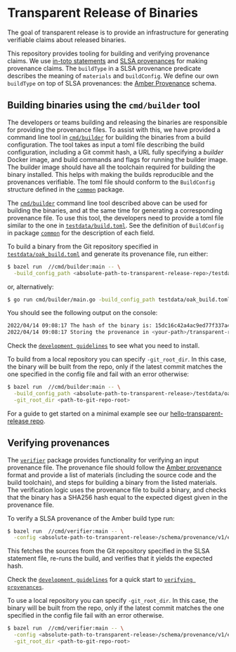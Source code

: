 # Transparent Release of Binaries

The goal of transparent release is to provide an infrastructure for generating verifiable claims
about released binaries.

This repository provides tooling for building and verifying provenance claims. We use
[in-toto statements](https://github.com/in-toto/attestation/blob/main/spec/README.md#statement)
and [SLSA provenances](https://slsa.dev/provenance/v0.2) for making provenance claims. The
`buildType` in a SLSA provenance predicate describes the meaning of `materials` and `buildConfig`.
We define our own `buildType` on top of SLSA provenances: the
[Amber Provenance](/schema/provenance/v1/provenance.json) schema.

## Building binaries using the `cmd/builder` tool

The developers or teams building and releasing the binaries are responsible for providing the
provenance files. To assist with this, we have provided a command line tool in
[`cmd/builder`](/cmd/builder/) for building the binaries from a build configuration. The tool takes
as input a toml file describing the build configuration, including a Git commit hash, a URL fully
specifying a _builder_ Docker image, and build commands and flags for running the builder image.
The builder image should have all the toolchain required for building the binary installed. This
helps with making the builds reproducible and the provenances verifiable. The toml file should
conform to the `BuildConfig` structure defined in the [`common`](/internal/common/) package.

The [`cmd/builder`](/cmd/builder/) command line tool described above can be used for building the
binaries, and at the same time for generating a corresponding provenance file. To use this tool,
the developers need to provide a toml file similar to the one in
[`testdata/build.toml`](/testdata/build.toml). See the definition of `BuildConfig` in package
[`common`](/internal/common/) for the description of each field.

To build a binary from the Git repository specified in
[`testdata/oak_build.toml`](../testdata/oak_build.toml) and generate its provenance file, run
either:

```bash
$ bazel run  //cmd/builder:main -- \
  -build_config_path <absolute-path-to-transparent-release-repo>/testdata/oak_build.toml \
```

or, alternatively:

```bash
$ go run cmd/builder/main.go -build_config_path testdata/oak_build.toml
```

You should see the following output on the console:

```bash
2022/04/14 09:08:17 The hash of the binary is: 15dc16c42a4ac9ed77f337a4a3065a63e444c29c18c8cf69d6a6b4ae678dca5c
2022/04/14 09:08:17 Storing the provenance in <your-path>/transparent-release/provenance.json
```

Check the [`development guidelines`](docs/development-guidelines.md) to see what you need to
install.

To build from a local repository you can specify `-git_root_dir`. In this case, the binary will be
built from the repo, only if the latest commit matches the one specified in the config file and
fail with an error otherwise:

```bash
$ bazel run  //cmd/builder:main -- \
  -build_config_path <absolute-path-to-transparent-release>/testdata/oak_build.toml \
  -git_root_dir <path-to-git-repo-root>
```

For a guide to get started on a minimal example see our [hello-transparent-release repo](https://github.com/project-oak/hello-transparent-release).

## Verifying provenances

The [`verifier`](/internal/verifier/) package provides functionality for verifying an input
provenance file. The provenance file should follow the
[Amber provenance](/schema/provenance/v1/provenance.json) format and provide a list of
materials (including the source code and the build toolchain), and steps for building a binary from
the listed materials. The verification logic uses the provenance file to build a binary, and checks
that the binary has a SHA256 hash equal to the expected digest given in the provenance file.

To verify a SLSA provenance of the Amber build type run:

```bash
$ bazel run  //cmd/verifier:main -- \
  -config <absolute-path-to-transparent-release>/schema/provenance/v1/example.json
```

This fetches the sources from the Git repository specified in the SLSA statement file, re-runs the
build, and verifies that it yields the expected hash.

Check the [`development guidelines`](docs/development-guidelines.md) for a quick start to
[`verifying provenances`](docs/development-guidelines.md#verifying-provenances).

To use a local repository you can specify `-git_root_dir`. In this case, the binary will be built
from the repo, only if the latest commit matches the one specified in the config file fail with an
error otherwise.

```bash
$ bazel run  //cmd/verifier:main -- \
  -config <absolute-path-to-transparent-release>/schema/provenance/v1/example.json \
  -git_root_dir <path-to-git-repo-root>
```
